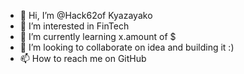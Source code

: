 - 👋 Hi, I’m @Hack62of Kyazayako
- 👀 I’m interested in FinTech
- 🌱 I’m currently learning x.amount of $
- 💞️ I’m looking to collaborate on idea and building it :)
- 📫 How to reach me on GitHub

<!---
Hack62of/Hack62of is a ✨ special ✨ repository because its `README.md` (this file) appears on your GitHub profile.
You can click the Preview link to take a look at your changes.
--->

